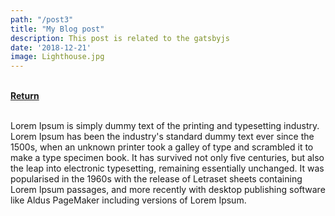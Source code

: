 ```yaml
---
path: "/post3"
title: "My Blog post"
description: This post is related to the gatsbyjs
date: '2018-12-21'
image: Lighthouse.jpg
---
```


<br/>
 <a href="/"> <b> Return </b> </a>
 <br/>
    <br/>

    


Lorem Ipsum is simply dummy text of the printing and typesetting industry.
Lorem Ipsum has been the industry's standard dummy text ever since the 1500s,
when an unknown printer took a galley of type and scrambled it to make a type
specimen book. It has survived not only five centuries, but also the leap into
electronic typesetting, remaining essentially unchanged. It was popularised in
the 1960s with the release of Letraset sheets containing Lorem Ipsum passages,
and more recently with desktop publishing software like Aldus PageMaker
including versions of Lorem Ipsum.

